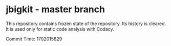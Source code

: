 # jbigkit - master branch

This repository contains frozen state of the repository.
Its history is cleared. It is used only for static code
analysis with Codacy.

Commit Time: 1702015629